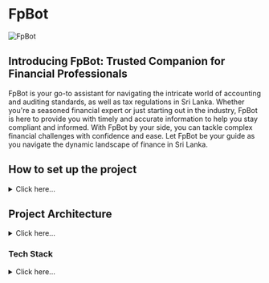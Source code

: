 # FpBot

![FpBot](https://res.cloudinary.com/pjdevex/image/upload/v1712512926/Screenshot_2024-04-07_200120_m9tvys.png)

<h2>Introducing FpBot: Trusted Companion for Financial Professionals</h2>

FpBot is your go-to assistant for navigating the intricate world of accounting and auditing standards, as well as tax regulations in Sri Lanka. Whether you're a seasoned financial expert or just starting out in the industry, FpBot is here to provide you with timely and accurate information to help you stay compliant and informed. With FpBot by your side, you can tackle complex financial challenges with confidence and ease. Let FpBot be your guide as you navigate the dynamic landscape of finance in Sri Lanka.

## How to set up the project

<details>
  <summary>Click here...</summary>
### Step 1: Clone the repo
```bash
Project repo: https://github.com/PJDEVEX/fpbot
```
### Step 2: Create Virtual Environment
- Activate virtual environment
```bash
source ~/anaconda3/bin/activate
```
```bash
conda create -n fpbot python=3.10 -y
```
```bash
conda activate fbbot
```

### Step3: Install project dependencies
```bash
pip3 install -r requirements.txt
```

### Step4: Define Env variables
- create `.env`

```ini
import os

PINECONE_API_KEY=xxxxxxxxxxxxxxxxxxxxxx
PINECONE_INDEX_NAME=xxx-xxxxxxxxxxxxxxx
PINECONE_ENV=xxxxxxxxxxxxxxxxxxxxxxxxxx

EMBEDDING_MODEL_NAME=xxxxxxxxxxxxxxxxxx
HOST=0.0.0.0
PORT=5000

```

### Step5: Chat Model

Download the quantized model from `huggingface` :hugs:, create a model folder and keep the model in the folder, 
  - The chat model used is [llama-2-7b-chat.ggmlv3.q4_0.bin](https://huggingface.co/TheBloke/Llama-2-7B-Chat-GGML/blob/main/llama-2-7b-chat.ggmlv3.q4_0.bin) 
  - Downloaded from [here...](https://huggingface.co/TheBloke/Llama-2-7B-Chat-GGML/resolve/main/llama-2-7b-chat.ggmlv3.q4_0.bin?download=true)
  - Create a `model` file in `root` directory
  - Paste the model to `model` directory

### Step6: Embedding Model
  - The embedding model used is [sentence-transformers/all-MiniLM-L6-v2](https://huggingface.co/sentence-transformers/all-MiniLM-L6-v2). 
  - Please copy ```bash sentence-transformers/all-MiniLM-L6-v2``` and past in .env file.
  - It uses 384 dimensions.

### Step7: Create a Pinecone Index
- Visit [Pinecone.io](https://docs.pinecone.io/home), create an API and Index
- Dimension shall be `384` or depend on the embedding model being used
- Update .env accordingly

### Step8: Execute locally
- use the command `python3 app.py`.

</details>

## Project Architecture

<details>
  <summary>Click here...</summary>
  <img src="https://res.cloudinary.com/pjdevex/image/upload/v1712506903/Architecture_gg26gz.webp" alt="Project Architect">
</details>

### Tech Stack

<details>
<summary>Click here...</summary>

|#|Component|Dependency/Library|version|Badge|Purpose|Ref|
|---|:---|:---|:---|:---|:---|:---|
|1|Programming Language| Python|3.10|![Python](https://img.shields.io/badge/Python-3.10-blue.svg)|Interpriter|[Python](https://www.python.org/)|
|2|Generative AI Framework(s)|LangChain|0.1.14|[![langchain](https://img.shields.io/badge/langchain-0.0.225-orange)](https://pypi.org/project/langchain/0.1.14/)|Framework for building the application with LLMs through composability|[Langchain](https://python.langchain.com/docs/get_started/introduction)
|3|"|LLamaIndex||[![LLama Index](https://img.shields.io/badge/LLama_Index-G.%20Framework-<COLOR>.svg)](https://your-link-url)|data framework for building LLM applications|[lamaIndex](https://www.llamaindex.ai/)
|4| Frontend-webapp|Flask|3.0.2|[![Flask](https://img.shields.io/badge/Flask-3.0.2-green)](https://flask.palletsprojects.com/)|||
|5|LLM|Meta Llama2||[![Meta LLama2](https://img.shields.io/badge/Meta_LLama2-LLM-blueviolet)](https://example.com)||[Meta Llama2](https://llama.meta.com/llama2/)|
|6|VectorDB|Pinecone-client|3.2.2|[![Pinecone Client](https://img.shields.io/badge/Pinecone_Client-orange?style=for-the-badge&logo=python)](https://pypi.org/project/pinecone-client/)|VectorDB|[Pinecone-client](https://pypi.org/project/pinecone-client/)|
|7|Transformer|ctransformers|0.2.27|[![ctransformers](https://img.shields.io/badge/ctransformers-v0.2.5-orange)](https://pypi.org/project/ctransformers/0.2.27/)|Python bindings for the Transformer models implemented in C/C++ using GGML library.|[C Transformers](https://python.langchain.com/docs/integrations/llms/ctransformers)|
|8|Embedding tool|sentence-transformers|2.6.1|[![Sentence Transformers](https://img.shields.io/pypi/v/sentence-transformers.svg?color=orange)](https://pypi.org/project/sentence-transformers/)| Multilingual Sentence, Paragraph, and Image Embeddings using BERT & Co.|[Sentence Transformers on Hugging Face](https://python.langchain.com/docs/integrations/text_embedding/sentence_transformers)|

</details>
